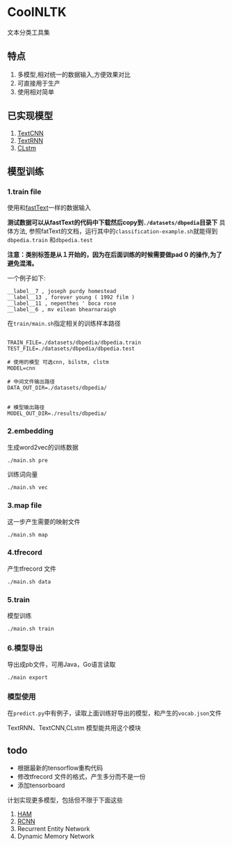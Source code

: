 # CoolNLTK

文本分类工具集

## 特点
   1. 多模型,相对统一的数据输入,方便效果对比
   2. 可直接用于生产
   3. 使用相对简单

## 已实现模型
1. [TextCNN](https://arxiv.org/abs/1408.5882)
2. [TextRNN](https://www.ijcai.org/Proceedings/16/Papers/408.pdf)
3. [CLstm](https://arxiv.org/abs/1602.06291)

## 模型训练

### 1.train file
使用和[fastText](https://github.com/facebookresearch/fastText)一样的数据输入


**测试数据可以从fastText的代码中下载然后copy到```./datasets/dbpedia```目录下**
具体方法, 参照fatText的文档，运行其中的```classification-example.sh```就能得到```dbpedia.train``` 和```dbpedia.test```


**注意：类别标签是从１开始的，因为在后面训练的时候需要做pad 0 的操作,为了避免混淆。**

一个例子如下:
```
__label__7 , joseph purdy homestead
__label__13 , forever young ( 1992 film )
__label__11 , nepenthes ' boca rose
__label__6 , mv eilean bhearnaraigh

```
在```train/main.sh```指定相关的训练样本路径

```shell

TRAIN_FILE=./datasets/dbpedia/dbpedia.train
TEST_FILE=./datasets/dbpedia/dbpedia.test

# 使用的模型 可选cnn, bilstm, clstm
MODEL=cnn

# 中间文件输出路径
DATA_OUT_DIR=./datasets/dbpedia/


# 模型输出路径
MODEL_OUT_DIR=./results/dbpedia/
```

### 2.embedding
生成word2vec的训练数据
```bash
./main.sh pre
```

训练词向量
```bash
./main.sh vec
```

### 3.map file

这一步产生需要的映射文件

```bash
./main.sh map
```

### 4.tfrecord

产生tfrecord 文件

```bash
./main.sh data
```

### 5.train
模型训练
```bash
./main.sh train
```

### 6.模型导出
导出成pb文件，可用Java，Go语言读取

```bash
./main export
```

### 模型使用
在```predict.py```中有例子，读取上面训练好导出的模型，和产生的```vocab.json```文件

TextRNN、TextCNN,CLstm 模型能共用这个模块


## todo
* 根据最新的tensorflow重构代码
* 修改tfrecord 文件的格式，产生多分而不是一份
* 添加tensorboard　

计划实现更多模型，包括但不限于下面这些
 1. [HAM](https://www.cs.cmu.edu/~diyiy/docs/naacl16.pdf)
 2. [RCNN](https://scholar.google.com.hk/scholar?q=Recurrent+Convolutional+Neural+Networks+for+Text+Classification&hl=zh-CN&as_sdt=0&as_vis=1&oi=scholart&sa=X&ved=0ahUKEwjpx82cvqTUAhWHspQKHUbDBDYQgQMIITAA)
 3. Recurrent Entity Network
 3. Dynamic Memory Network
